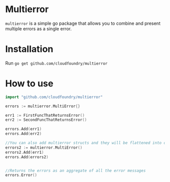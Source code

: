 # Multierror

`multierror` is a simple go package that allows you to combine and present multiple errors as a single error.

# Installation
Run `go get github.com/cloudfoundry/multierror`

# How to use

```go
import "github.com/cloudfoundry/multierror"

errors := multierror.MultiError{}

err1 := FirstFuncThatReturnsError()
err2 := SecondFuncThatReturnsError()

errors.Add(err1)
errors.Add(err2)

//You can also add multierror structs and they will be flattened into one struct
errors2 := multierror.MultiError()
errors2.Add(err1)
errors.Add(errors2)


//Returns the errors as an aggregate of all the error messages
errors.Error()
```


